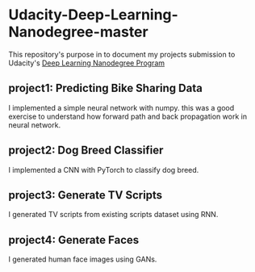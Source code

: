 # Udacity-Deep-Learning-Nanodegree-master
This repository's purpose in to document my projects submission to Udacity's [Deep Learning Nanodegree Program](https://www.udacity.com/course/deep-learning-nanodegree--nd101)

## project1: Predicting Bike Sharing Data
I implemented a simple neural network with numpy. this was a good exercise to understand how forward path and back propagation work in neural network.

## project2: Dog Breed Classifier
I implemented a CNN with PyTorch to classify dog breed.

## project3: Generate TV Scripts
I generated TV scripts from existing scripts dataset using RNN.

## project4: Generate Faces
I generated human face images using GANs. 
